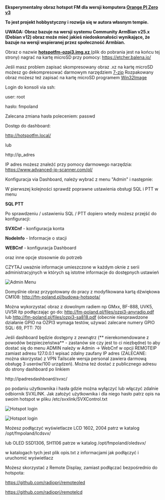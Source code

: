 
**Eksperymentalny obraz hotspot FM dla wersji komputera [Orange PI Zero v3](http://www.orangepi.org/html/hardWare/computerAndMicrocontrollers/details/Orange-Pi-Zero-3.html)**

**To jest projekt hobbystyczny i rozwija się w autora własnym tempie.**

**UWAGA: Obraz bazuje na wersji systemu Community **ArmBian** v25.x (Debian v12)  obraz może mieć jakieś niedoskonałości wynikające, że bazuje na wersji wspieranej przez społeczność Armbian.**

Obraz o nazwie **[hotspotfm-ozpi3.img.xz ](https://github.com/radioprj/orangepizerov3/releases/download/v1.0/hotspotfm-ozpi3.img.xz)** (plik do pobrania jest na końcu tej strony) nagrać na kartę microSD  przy pomocy: https://etcher.balena.io/

Jeśli masz problem zapisać skompresowany obraz .xz na kartę microSD możesz go dekompresować darmowym narzędziem [7-zip](http://www.e7z.org/free-download.htm) Rozpakowany obraz możesz też zapisać na kartę microSD programem [Win32Image](https://sourceforge.net/projects/win32diskimager/files/Archive/)


Login do konsoli via ssh:

user: root

hasło: fmpoland

Zalecana zmiana hasła poleceniem: passwd

Dostęp do dashboard:

http://hotspotfm.local/

lub

http://ip_adres

IP adres możesz znaleźć przy pomocy darmowego narzędzia: https://www.advanced-ip-scanner.com/pl/

Konfiguracja via Dashboard, należy wybrać z menu "Admin" i następnie:

W pierwszej kolejności sprawdź poprawne ustawienia obsługi SQL i PTT w menu

**SQL PTT**

Po sprawdzeniu / ustawieniu SQL / PTT dopiero wtedy możesz przejść do konfiguracji:

**SVXCnf** - konfiguracja konta 

**NodeInfo** - Informacje o stacji

**WEBCnf** - konfiguracja Dashboard

oraz inne opcje stosownie do potrzeb

CZYTAJ uważnie informacje umieszczone w każdym oknie z serii administracyjnych
w których są istotne informacje do dostępnych ustawień

![Admin Menu](https://github.com/radioprj/orangepiv3/blob/main/admin-menu.png)

Domyślnie obraz przygotowany do pracy z modyfikowana kartą dźwiękowa CM108: http://fm-poland.pl/budowa-hotspota/

Można wykorzystać obraz z dowolnym radiem np GMxx, BF-888, UVK5, UV5R itp podłączając go do: http://fm-poland.pl/files/ozpi3-anyradio.pdf lub 
http://fm-poland.pl/files/ozpi3-sa818.pdf (obecnie niesprawdzone działanie GPIO na OZPI3 wymaga testów, używać zalecane numery GPIO SQL: 69, PTT: 70)

Jeśli dashboard będzie dostępny z zewnątrz (** nierekomendowane z powodów bezpieczeństwa** - zastanów sie czy jest to ci niezbędne) to aby dostać się do menu ADMIN należy w Admin -> WebCnf w opcji REMOTEIP zamiast adresu 127.0.0.1 wpisać zdalny zaufany IP adres (ZALECANE: można skorzystać z VPN Tailscale wersja personal zawiera darmową obsługę 3 userów/100 urządzeń). Można też dostać z publicznego adresu do strony dashboard po linkiem

http://ipadresdashboard/svxc/

po podaniu użytkownika i hasła gdzie można wyłączyć lub włączyć zdalnie odbiornik SVXLINK. Jak założyć użytkownika i dla niego hasło patrz opis na swoim hotspot w pliku /etc/svxlink/SVXControl.txt

![Hotspot login](https://github.com/radioprj/orangepiv3/blob/main/hotspot-login.png)


![Hotspot login](https://github.com/radioprj/orangepiv3/blob/main/displays-svx.png)

Możesz podłączyć wyświetlacze LCD 1602, 2004 patrz  w katalog /opt/fmpoland/lcdsvx/

lub OLED SSD1306, SH1106 patrze w katalog /opt/fmpoland/oledsvx/

w katalogach tych jest plik opis.txt z informacjami jak podłączyć i uruchomić wyświetlacz

Możesz skorzystać z Remote Display, zamiast podłączać bezpośrednio do hotspota:

https://github.com/radioprj/remoteoled

https://github.com/radioprj/remotelcd
